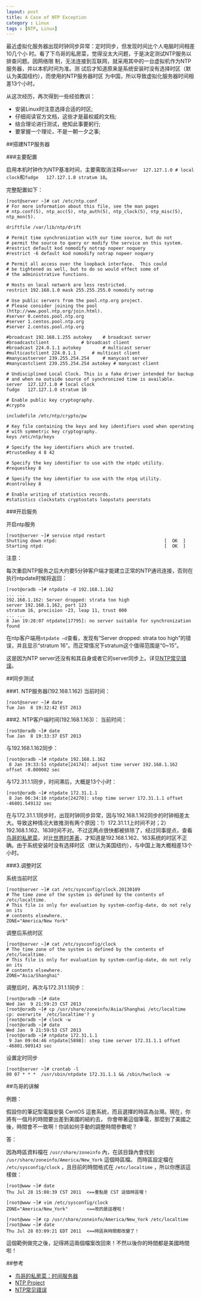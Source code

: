 ```yaml
---
layout: post
title: A Case of NTP Exception
category : Linux
tags : [NTP, Linux]
---
```


最近虚拟化服务器出现时钟同步异常：定时同步，但发现时间比个人电脑时间相差10几个小
时。看了下鸟哥的私房菜，觉得没太大问题，于是决定测试NTP服务以排查问题。因网络限
制，无法连接到互联网，就采用其中的一台虚拟机作为NTP服务器，并以本机时间为准。测
试后才知道原来是系统安装时没有选择时区（默认为美国纽约），而使用的NTP服务器时区
为中国，所以导致虚拟化服务器时间相差13个小时。

从这次经历，再次得到一些经验教训：

* 安装Linux时注意选择合适的时区;
* 仔细阅读官方文档，这些才是最权威的文档;
* 结合理论进行测试，绝知此事要躬行;
* 要掌握一个理论，不是一朝一夕之事;

##搭建NTP服务器

###主要配置

启用本机时钟作为NTP基准时间，主要需取消注释`server	127.127.1.0	# local clock`和`fudge	127.127.1.0 stratum 10`。

完整配置如下：

	[root@server ~]# cat /etc/ntp.conf
	# For more information about this file, see the man pages
	# ntp.conf(5), ntp_acc(5), ntp_auth(5), ntp_clock(5), ntp_misc(5), ntp_mon(5).
	
	driftfile /var/lib/ntp/drift
	
	# Permit time synchronization with our time source, but do not
	# permit the source to query or modify the service on this system.
	#restrict default kod nomodify notrap nopeer noquery
	#restrict -6 default kod nomodify notrap nopeer noquery
	
	# Permit all access over the loopback interface.  This could
	# be tightened as well, but to do so would effect some of
	# the administrative functions.
	
	# Hosts on local network are less restricted.
	restrict 192.168.1.0 mask 255.255.255.0 nomodify notrap
	
	# Use public servers from the pool.ntp.org project.
	# Please consider joining the pool (http://www.pool.ntp.org/join.html).
	#server 0.centos.pool.ntp.org
	#server 1.centos.pool.ntp.org
	#server 2.centos.pool.ntp.org
	
	#broadcast 192.168.1.255 autokey	# broadcast server
	#broadcastclient			# broadcast client
	#broadcast 224.0.1.1 autokey		# multicast server
	#multicastclient 224.0.1.1		# multicast client
	#manycastserver 239.255.254.254		# manycast server
	#manycastclient 239.255.254.254 autokey # manycast client
	
	# Undisciplined Local Clock. This is a fake driver intended for backup
	# and when no outside source of synchronized time is available. 
	server	127.127.1.0	# local clock
	fudge	127.127.1.0 stratum 10	
	
	# Enable public key cryptography.
	#crypto
	
	includefile /etc/ntp/crypto/pw
	
	# Key file containing the keys and key identifiers used when operating
	# with symmetric key cryptography. 
	keys /etc/ntp/keys
	
	# Specify the key identifiers which are trusted.
	#trustedkey 4 8 42
	
	# Specify the key identifier to use with the ntpdc utility.
	#requestkey 8
	
	# Specify the key identifier to use with the ntpq utility.
	#controlkey 8
	
	# Enable writing of statistics records.
	#statistics clockstats cryptostats loopstats peerstats

###开启服务

开启ntp服务

	[root@server ~]# service ntpd restart
	Shutting down ntpd:                                        [  OK  ]
	Starting ntpd:                                             [  OK  ]

注意：
	
每次重启NTP服务之后大约要5分钟客户端才能建立正常的NTP通讯连接，否则在执行ntpdate时候将返回：

	[root@oradb ~]# ntpdate -d 192.168.1.162
	... ...
	192.168.1.162: Server dropped: strata too high
	server 192.168.1.162, port 123
	stratum 16, precision -23, leap 11, trust 000
	... ...
	8 Jan 19:28:07 ntpdate[17795]: no server suitable for synchronization found

在ntp客户端用`ntpdate –d`查看，发现有“Server dropped: strata too high”的错误，并且显示“stratum 16”。而正常情况下stratum这个值得范围是“0~15”。

这是因为NTP server还没有和其自身或者它的server同步上。详见[NTP常见错误](http://www.blogjava.net/spray/archive/2008/07/10/213964.html)。

##同步测试

###1. NTP服务器(192.168.1.162)
当前时间：

	[root@server ~]# date
	Tue Jan  8 19:32:42 EST 2013
 
###2. NTP客户端时间(192.168.1.163)：
当前时间：

	[root@oradb ~]# date
	Tue Jan  8 19:33:37 EST 2013

与192.168.1.162同步：

	[root@oradb ~]# ntpdate 192.168.1.162
	 8 Jan 19:33:51 ntpdate[24174]: adjust time server 192.168.1.162 offset -0.000002 sec

与172.31.1.1同步，时间滞后，大概是13个小时：

	[root@oradb ~]# ntpdate 172.31.1.1
	 8 Jan 06:34:10 ntpdate[24270]: step time server 172.31.1.1 offset -46801.549132 sec

在与172.31.1.1同步时，出现时钟同步异常，因与192.168.1.162同步的时钟相差太大。导致这种情况大致推测有两个原因：1）172.31.1.1上时间不对；2）192.168.1.162、163时间不对。不过这两点很快都被排除了，经过同事提点，查看[鸟哥的私房菜](http://linux.vbird.org/linux_server/0440ntp.php)，对比[世界时差表](http://www.timedate.cn/time/time_diff.asp)，才知道是192.168.1.162、163系统的时区不正确。由于系统安装时没有选择时区（默认为美国纽约），与中国上海大概相差13个小时。
 
###3.调整时区

系统当前时区

	[root@server ~]# cat /etc/sysconfig/clock.20130109 
	# The time zone of the system is defined by the contents of /etc/localtime.
	# This file is only for evaluation by system-config-date, do not rely on its
	# contents elsewhere.
	ZONE="America/New York"

调整后系统时区

	[root@server ~]# cat /etc/sysconfig/clock
	# The time zone of the system is defined by the contents of /etc/localtime.
	# This file is only for evaluation by system-config-date, do not rely on its
	# contents elsewhere.
	ZONE="Asia/Shanghai"
 
调整后时，再次与172.31.1.1同步：

	[root@oradb ~]# date
	Wed Jan  9 21:59:23 CST 2013
	[root@oradb ~]# cp /usr/share/zoneinfo/Asia/Shanghai /etc/localtime 
	cp: overwrite `/etc/localtime'? y
	[root@oradb ~]# clock -w
	[root@oradb ~]# date
	Wed Jan  9 21:59:53 CST 2013
	[root@oradb ~]# ntpdate 172.31.1.1
	 9 Jan 09:04:46 ntpdate[5898]: step time server 172.31.1.1 offset -46801.989143 sec
 
设置定时同步

	[root@server ~]# crontab -l
	00 07 * * *  /usr/sbin/ntpdate 172.31.1.1 && /sbin/hwclock -w

##鸟哥的讲解

例題： 

假設你的筆記型電腦安裝 CentOS 這套系統，而且選擇的時區為台灣。現在，你將有一個月的時間要出差到美國的紐約去， 你會帶著這個筆電，那麼到了美國之後，時間會不一致啊！你該如何手動的調整時間參數呢？

答： 

因為時區資料檔在 `/usr/share/zoneinfo` 內，在該目錄內會找到 `/usr/share/zoneinfo/America/New_York` 這個時區檔。 而時區設定檔在 `/etc/sysconfig/clock` ，且目前的時間格式在 `/etc/localtime` ，所以你應該這樣做： 

	[root@www ~]# date
	Thu Jul 28 15:08:39 CST 2011  <==重點是 CST 這個時區喔！
	
	[root@www ~]# vim /etc/sysconfig/clock
	ZONE="America/New_York"       <==改的是這裡啦！
	
	[root@www ~]# cp /usr/share/zoneinfo/America/New_York /etc/localtime
	[root@www ~]# date
	Thu Jul 28 03:09:21 EDT 2011  <==時區與時間都改變了！

 
這個範例做完之後，記得將這兩個檔案改回來！不然以後你的時間都是美國時間啦！ 

##参考
* [鸟哥的私房菜：时间服务器](http://linux.vbird.org/linux_server/0440ntp.php)
* [NTP Project](http://www.eecis.udel.edu/~mills/ntp.html)
* [NTP常见错误](http://www.blogjava.net/spray/archive/2008/07/10/213964.html)
